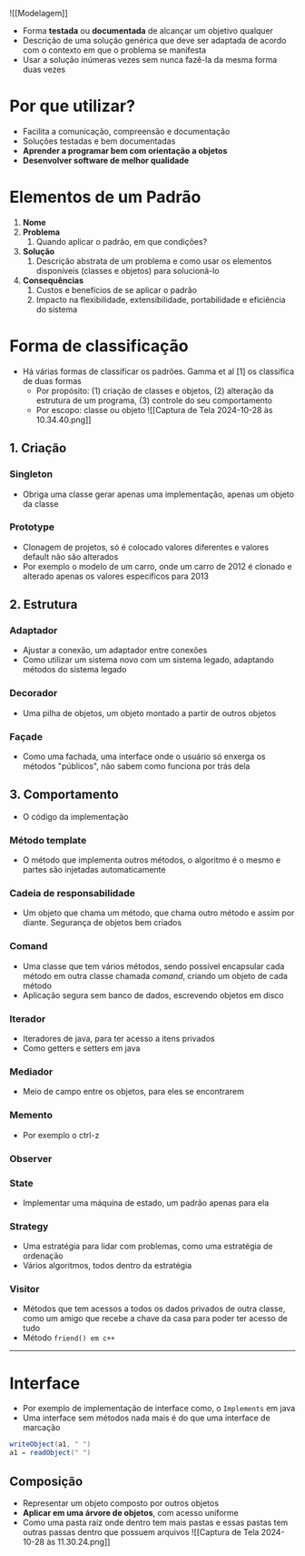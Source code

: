 ![[Modelagem]]
- Forma **testada** ou **documentada** de alcançar um objetivo qualquer
- Descrição de uma solução genérica que deve ser adaptada de acordo com o contexto em que o problema se manifesta 
- Usar a solução inúmeras vezes sem nunca fazê-la da mesma forma duas vezes
# Por que utilizar?
- Facilita a comunicação, compreensão e documentação
- Soluções testadas e bem documentadas 
- **Aprender a programar bem com orientação a objetos**
- **Desenvolver software de melhor qualidade** 
# Elementos de um Padrão
1. **Nome**
2. **Problema**
	1. Quando aplicar o padrão, em que condições?
3. **Solução**
	1. Descrição abstrata de um problema e como usar os elementos disponíveis (classes e objetos) para solucioná-lo
4. **Consequências** 
	1. Custos e benefícios de se aplicar o padrão
	2. Impacto na flexibilidade, extensibilidade, portabilidade e eficiência do sistema
# Forma de classificação
- Há várias formas de classificar os padrões. Gamma et al [1] os classifica de duas formas
	- Por propósito: (1) criação de classes e objetos, (2) alteração da estrutura de um programa, (3) controle do seu comportamento
	- Por escopo: classe ou objeto
![[Captura de Tela 2024-10-28 às 10.34.40.png]]
## 1. Criação 

### Singleton
- Obriga uma classe gerar apenas uma implementação, apenas um objeto da classe
### Prototype 
- Clonagem de projetos, só é colocado valores diferentes e valores default não são alterados
- Por exemplo o modelo de um carro, onde um carro de 2012 é clonado e alterado apenas os valores específicos para 2013
## 2. Estrutura
### Adaptador
- Ajustar a conexão, um adaptador entre conexões 
- Como utilizar um sistema novo com um sistema legado, adaptando métodos do sistema legado
### Decorador
- Uma pilha de objetos, um objeto montado a partir de outros objetos
### Façade
- Como uma fachada, uma interface onde o usuário só enxerga os métodos "públicos", não sabem como funciona por trás dela
## 3. Comportamento
- O código da implementação
### Método template
- O método que implementa outros métodos, o algoritmo é o mesmo e partes são injetadas automaticamente
### Cadeia de responsabilidade
- Um objeto que chama um método, que chama outro método e assim por diante. Segurança de objetos bem criados
### Comand
- Uma classe que tem vários métodos, sendo possível encapsular cada método em outra classe chamada _comand_, criando um objeto de cada método
- Aplicação segura sem banco de dados, escrevendo objetos em disco 
### Iterador
- Iteradores de java, para ter acesso a itens privados
- Como getters e setters em java
### Mediador
- Meio de campo entre os objetos, para eles se encontrarem
### Memento
- Por exemplo o ctrl-z
### Observer
### State
- Implementar uma máquina de estado, um padrão apenas para ela
### Strategy
- Uma estratégia para lidar com problemas, como uma estratégia de ordenação
- Vários algoritmos, todos dentro da estratégia
### Visitor
- Métodos que tem acessos a todos os dados privados de outra classe, como um amigo que recebe a chave da casa para poder ter acesso de tudo
- Método ```friend() em c++```
---

# Interface 
- Por exemplo de implementação de interface como, o ```Implements``` em java 
- Uma interface sem métodos nada mais é do que uma interface de marcação
```java
writeObject(a1, " ")
a1 = readObject(" ")
```
## Composição
- Representar um objeto composto por outros objetos
- **Aplicar em uma árvore de objetos**, com acesso uniforme
- Como uma pasta raiz onde dentro tem mais pastas e essas pastas tem outras passas dentro que possuem arquivos
![[Captura de Tela 2024-10-28 às 11.30.24.png]]
